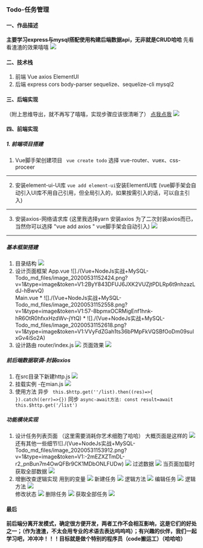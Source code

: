 ### Todo-任务管理
#### 一、作品描述
**主要学习express与mysql搭配使用构建后端数据api，无非就是CRUD哈哈**
先看看渣渣的效果嘻嘻
![](./Vue%2BNodeJs实战%2BMySQL-Todo_md_files/image_20200531155304.png?v=1&type=image&token=V1:gxiA3gRM_kW5qTpsZAS4lu4lMoMn6ncCrb0NfOjdG0c)
#### 二、技术栈

 1. 前端
	 Vue
	 axios
	 ElementUI
 2. 后端
	 express
	 cors
	 body-parser
	 sequelize、sequelize-cli
	 mysql2

#### 三、后端实现
（附上思维导出，就不再写了嘻嘻，实现步骤应该很清晰了）
[点我点我](http://naotu.baidu.com/file/3205c5a0def25ae3f4e89a2ad85f8a99?token=c006e1313fbe4c2f)
![](./Vue+NodeJs实战+MySQL-Todo_md_files/image_20200531155127.png?v=1&type=image&token=V1:F_jZVWOPOqWimqQovCFXYwU6CNVC-vu9XueAnVl3NqU)
#### 四、前端实现

 ##### 1. 前端项目搭建
		 

 1. Vue脚手架创建项目
			 ``` vue create todo```
			 选择 vue-router、vuex、css-proceer
 ---
 2. 安装element-ui-UI库
			```vue add element-ui```安装ElementUI库
 	               (vue脚手架会自动引入UI库不用自己引用，但全局引入的，如果按需引入的话，可以自主引入)
---
 3. 安装axios-网络请求库
			(这里我选择yarn 安装axios 为了二次封装axios而已，当然你可以选择  "vue add axios " vue脚手架会自动引入)
![](./Vue+NodeJs实战+MySQL-Todo_md_files/image_20200531150805.png?v=1&type=image&token=V1:vxCOlQJrmHNwkNMzdDvs9h7p63LIJJqNtYouqbzMBTk)
---
  #####   基本框架搭建
  
 1. 目录结构
		 ![](./Vue+NodeJs实战+MySQL-Todo_md_files/image_20200531152223.png?v=1&type=image&token=V1:buuMfle0U4m3K5JcSbupwg7MafFlMUYuGOFGCbTlISw)
 2. 设计页面框架
	 App.vue
				                  ![]./(Vue+NodeJs实战+MySQL-Todo_md_files/image_20200531152424.png?v=1&type=image&token=V1:2ByY843DFUJ6JXK2VUZjtPDLRp6t9nhzazLdJ-hBwvQ)	
			 Main.vue
			          * ![]./(Vue+NodeJs实战+MySQL-Todo_md_files/image_20200531152558.png?v=1&type=image&token=V1:57-8bpmxOCRMigEnf1hnk-hR6OtR0hfxxHzdWv-jYtQ)
			          * ![]./(Vue+NodeJs实战+MySQL-Todo_md_files/image_20200531152618.png?v=1&type=image&token=V1:VVyFdZGah1ts36bPMpFkVQSBfOoDm09sulxGv4iSo2A)
 4. 设计路由
        router/index.js
            ![](./Vue+NodeJs实战+MySQL-Todo_md_files/image_20200531152711.png?v=1&type=image&token=V1:GGx4Ky6MoESATtuVKqe0yqA7bscG51dK1I8ub151fjM)
            页面效果
                 ![](./Vue+NodeJs实战+MySQL-Todo_md_files/image_20200531152859.png?v=1&type=image&token=V1:cBTU5d1jrCXn5qjx-3bj8aFpJaZjTbimQiGwcvudn-8)
  #####  前后端数据联调-封装axios
  1. 在src目录下新建http.js
      ![](./Vue+NodeJs实战+MySQL-Todo_md_files/image_20200531153225.png?v=1&type=image&token=V1:WNkDNUa_j4HvajWUtbRZn9Ztl145E64yL-CEoFVV4qo)
  3. 挂载实例 -在mian.js
	           ![](./Vue+NodeJs实战+MySQL-Todo_md_files/image_20200531153247.png?v=1&type=image&token=V1:8fW1TDTJChh8-m4rZWlWJ65q75mpV00_CgRtKQ_zdLo)
3. 使用方法
     异步
	    ``` this.$http.get(''/list).then((res)=>{ }).catch((err)=>{})```
	同步
	```async-await方法: const result=await this.$http.get('/list')```
  #####  功能模块实现
  1. 设计任务列表页面
       （这里需要消耗你艺术细胞了哈哈）
        大概页面是这样的
          ![](./Vue+NodeJs实战+MySQL-Todo_md_files/image_20200531153750.png?v=1&type=image&token=V1:NK3KRXYW2gk_yvAuJju3ytOTCN-PNrfl5iYbsVc7lNU)
          还有其他一些细节![]./(Vue+NodeJs实战+MySQL-Todo_md_files/image_20200531153912.png?v=1&type=image&token=V1:-2mEZXZTmDL-r2_pnBun7m4OwQFBr9CK1MDbONLFUDw)
          ![](./Vue+NodeJs实战+MySQL-Todo_md_files/image_20200531154417.png?v=1&type=image&token=V1:qhaJ2glJg2XYlMDNtTXvLRdDeLm9OZpVJ6v1Q60V8-U)
          过滤数据
          ![](./Vue+NodeJs实战+MySQL-Todo_md_files/image_20200531154515.png?v=1&type=image&token=V1:dOu29QG7TqYfYbv7sTaIp3_X53vvWC5V8OwHvO3QuGU)
          当页面加载时 获取全部数据
          ![](./Vue+NodeJs实战+MySQL-Todo_md_files/image_20200531154555.png?v=1&type=image&token=V1:4xFJE8XYb5I_-l6x-_f71Zw7mUo91TMzgcnTKiOBiGI)
  2. 增删改查逻辑实现
       用到的变量
![](./Vue+NodeJs实战+MySQL-Todo_md_files/image_20200531154146.png?v=1&type=image&token=V1:HJdYed_mcyBiWCRF-u6PkcbL0RF39-b1yzcf_KAtU7c)
       新建任务
![](./Vue+NodeJs实战+MySQL-Todo_md_files/image_20200531154000.png?v=1&type=image&token=V1:AMHvT_t8ku5ufpM_lTY1vNk9AroxxxJyA7vCW0ePN3o)
           逻辑方法
![](./Vue+NodeJs实战+MySQL-Todo_md_files/image_20200531154056.png?v=1&type=image&token=V1:e0GelOgDhGM9v11t5skTM8haeu_PVxSqs-mAy185W-Q)
           编辑任务
![](./Vue+NodeJs实战+MySQL-Todo_md_files/image_20200531154017.png?v=1&type=image&token=V1:z883N_bmrWelE-NCSwV7TnHxlC50L8zkxrVBm5HvqHw)
         逻辑方法
![](./Vue+NodeJs实战+MySQL-Todo_md_files/image_20200531154232.png?v=1&type=image&token=V1:RjBtl4f0lHBJ9HX4KtSAlQVWoGNC6CjhE9R5FfTvRy4)	
		修改状态
		![](./Vue+NodeJs实战+MySQL-Todo_md_files/image_20200531154306.png?v=1&type=image&token=V1:SwEiQUgWzibgxDdrou4OE_jVf0rYqwKkW5e_5aG4jWs)
		删除任务
		![](./Vue+NodeJs实战+MySQL-Todo_md_files/image_20200531154323.png?v=1&type=image&token=V1:pjl8gCa_KcLhfJxwhUfQZz4pemEMAlifijdHJgTY1z0)
		获取全部任务
		![](./Vue+NodeJs实战+MySQL-Todo_md_files/image_20200531154344.png?v=1&type=image&token=V1:VX3Fsl0-KlCgJv120iC3WD-E1Uc-5_f7paNp9qutXO0)



#### 最后
**前后端分离开发模式，确定很方便开发，两者工作不会相互影响，这是它们的好处之一；（作为渣渣，不太会用专业的术语去表达呜呜呜）；有兴趣的伙伴，我们一起学习吧，冲冲冲！！！目标就是做个特别的程序员（code搬运工）（哈哈哈）**

